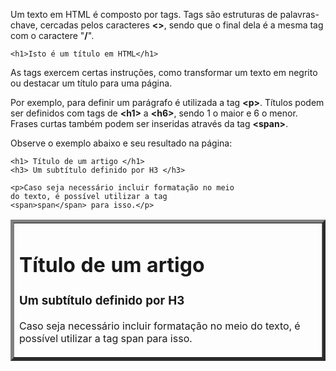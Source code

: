 

Um texto em HTML é composto por tags. Tags são estruturas de palavras-chave, cercadas
pelos caracteres <b><></b>, sendo que o final dela é a mesma tag com o caractere "<b>/</b>".

	<h1>Isto é um título em HTML</h1>

As tags exercem certas instruções, como transformar um texto em negrito ou 
destacar um título para uma página.

Por exemplo, para definir um parágrafo é utilizada a tag <b><p\></b>. Títulos podem ser
definidos com tags de <b><h1\></b> a <b><h6\></b>, sendo 1 o maior e 6 o menor. Frases curtas também 
podem ser inseridas através da tag <b><span\></b>.

Observe o exemplo abaixo e seu resultado na página:

	<h1> Título de um artigo </h1>
	<h3> Um subtítulo definido por H3 </h3>
	
	<p>Caso seja necessário incluir formatação no meio 
	do texto, é possível utilizar a tag 
	<span>span</span> para isso.</p>

<table border="5"><tr><td>
<h1> Título de um artigo </h1>
<h3> Um subtítulo definido por H3 </h3>

<p>Caso seja necessário incluir formatação 
no meio do texto, é possível utilizar a tag 
<span>span</span> para isso.</p>
</td></tr></table>